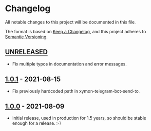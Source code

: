 # Changelog
All notable changes to this project will be documented in this file.

The format is based on [Keep a
Changelog](https://keepachangelog.com/en/1.0.0/), and this project
adheres to [Semantic Versioning](https://semver.org/spec/v2.0.0.html).

## [UNRELEASED]

* Fix multiple typos in documentation and error messages.

## [1.0.1] - 2021-08-15

* Fix previously hardcoded path in xymon-telegram-bot-send-to.

## [1.0.0] - 2021-08-09

* Initial release, used in production for 1.5 years, so should be
  stable enough for a release. :-)

[UNRELEASED]: https://github.com/xtaran/telegram-bot-send-to/compare/1.0.1...HEAD

[1.0.1]: https://github.com/xtaran/telegram-bot-send-to/compare/1.0.0...1.0.1

[1.0.0]: https://github.com/xtaran/telegram-bot-send-to/releases/tag/1.0.0
